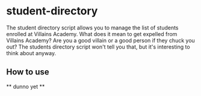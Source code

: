 # student-directory #

The student directory script allows you to manage the list of students enrolled
at Villains Academy. What does it mean to get expelled from Villains Academy?
Are you a good villain or a good person if they chuck you out? The students
directory script won't tell you that, but it's interesting to think about
anyway.

## How to use ##
** dunno yet **

